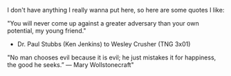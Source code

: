 I don't have anything I really wanna put here, so here are some quotes I like:

"You will never come up against a greater adversary than your own potential, my young friend."
- Dr. Paul Stubbs (Ken Jenkins) to Wesley Crusher (TNG 3x01)

"No man chooses evil because it is evil; he just mistakes it for happiness, the good he seeks.”
― Mary Wollstonecraft"
